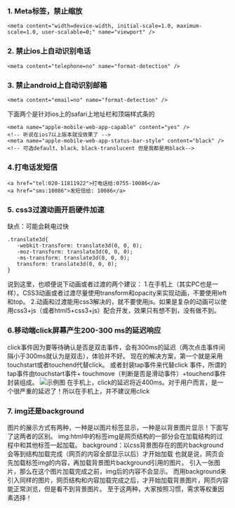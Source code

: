### 1. Meta标签，禁止缩放
```
<meta content="width=device-width, initial-scale=1.0, maximum-scale=1.0, user-scalable=0;" name="viewport" />
```
### 2. 禁止ios上自动识别电话
```
<meta content="telephone=no" name="format-detection" />
```

### 3. 禁止android上自动识别邮箱
```
<meta content="email=no" name="format-detection" />
```
下面两个是针对ios上的safari上地址栏和顶端样式条的
```
<meta name="apple-mobile-web-app-capable" content="yes" />
<!-- 听说在ios7以上版本就没效果了 -->
<meta name="apple-mobile-web-app-status-bar-style" content="black" />
<!-- 可选default、black、black-translucent 但是我都是用black-->
```
### 4.打电话发短信
```
<a href="tel:020-11811922">打电话给:0755-10086</a>
<a href="sms:10086">发短信给: 10086</a>
```
### 5. css3过渡动画开启硬件加速
缺点：可能会耗电过快
```
.translate3d{
   -webkit-transform: translate3d(0, 0, 0);
   -moz-transform: translate3d(0, 0, 0);
   -ms-transform: translate3d(0, 0, 0);
   transform: translate3d(0, 0, 0);
}
```
说到这里，也顺便说下动画或者过渡的两个建议：
1.在手机上（其实PC也是一样）。CSS3动画或者过渡尽量使用transform和opacity来实现动画，不要使用left和top。
2.动画和过渡能用css3解决的，就不要使用js。如果是复杂的动画可以使用css3+js（或者html5+css3+js）配合开发，效果只有想不到，没有做不到。

### 6.移动端click屏幕产生200-300 ms的延迟响应
click事件因为要等待确认是否是双击事件，会有300ms的延迟（两次点击事件间隔小于300ms就认为是双击），体验并不好。
现在的解决方案，第一个就是采用touchstart或者touchend代替click。
或者封装tap事件来代替click 事件，所谓的tap事件由touchstart事件+ touchmove（判断是否是滑动事件）+touchend事件封装组成。
![示例图](https://sfault-image.b0.upaiyun.com/240/529/240529230-59c132356973f)
在手机上，click的延迟将近400ms。对于用户而言，是一个很严重的延迟了！所以在手机上，并不建议用click

### 7. img还是background
图片的展示方式有两种，一种是以图片标签显示，一种是以背景图片显示！下面写了这两者的区别。
img:html中的标签img是网页结构的一部分会在加载结构的过程中和其他标签一起加载。
background：以css背景图存在的图片background会等到结构加载完成（网页的内容全部显示以后）才开始加载
也就是说，网页会先加载标签img的内容，再加载背景图片background引用的图片。
引入一张图片，那么在这个图片加载完成之前，img后的内容不会显示。
而用background来引入同样的图片，网页结构和内容加载完成之后，才开始加载背景图片，网页内容能正常浏览，但是看不到背景图片。
至于这两种，大家按照习惯，需求等权重因素选择！
